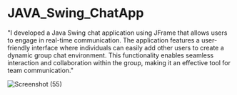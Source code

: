 # JAVA_Swing_ChatApp

"I developed a Java Swing chat application using JFrame that allows users to engage in real-time communication. The application features a user-friendly interface where individuals can easily add other users to create a dynamic group chat environment. This functionality enables seamless interaction and collaboration within the group, making it an effective tool for team communication."

![Screenshot (55)](https://github.com/user-attachments/assets/576bbb6a-5cfe-410a-b909-4ca0016bb979)
